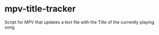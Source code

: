 # mpv-title-tracker
Script for MPV that updates a text file with the Title of the currently playing song
